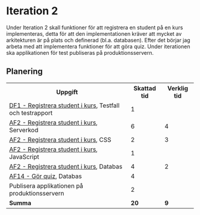 # Iteration 2
Under Iteration 2 skall funktioner för att registrera en student på en kurs 
implementeras, detta för att den implementationen kräver att mycket av 
arkitekturen är på plats och definerad (bl.a. databasen). Efter det börjar 
jag arbeta med att implementera funktioner för att göra quiz. Under iterationen 
ska applikationen för test publiseras på produktionsservern.

## Planering
<table>
    <tr>
        <th>Uppgift</th>
        <th>Skattad tid</th>
        <th>Verklig tid</th>
    </tr>
    <tr>
        <td><a href="../dokumentation/Krav/AF2-Registrera-student-i-kurs.md">DF1 - Registrera student i kurs</a>, Testfall och testrapport</td>
        <td>1</td>
        <td></td>
    </tr>
    <tr>
        <td><a href="../dokumentation/Krav/AF2-Registrera-student-i-kurs.md">AF2 - Registrera student i kurs</a>, Serverkod</td>
        <td>6</td>
        <td>4</td>
    <tr>
    </tr>
        <td><a href="../dokumentation/Krav/AF2-Registrera-student-i-kurs.md">AF2 - Registrera student i kurs</a>, CSS</td>
        <td>2</td>
        <td>3</td>
    <tr>
    </tr>
        <td><a href="../dokumentation/Krav/AF2-Registrera-student-i-kurs.md">AF2 - Registrera student i kurs</a>, JavaScript</td>
        <td>1</td>
        <td></td>
    <tr>
    </tr>
        <td><a href="../dokumentation/Krav/AF2-Registrera-student-i-kurs.md">AF2 - Registrera student i kurs</a>, Databas</td>
        <td>4</td>
        <td>2</td>
    <tr>
    </tr>
        <td><a href="../dokumentation/Krav/AF14-Gor-quiz.md">AF14 - Gör quiz</a>, Databas</td>
        <td>4</td>
        <td></td>
    <tr>
    </tr>
        <td>Publisera applikationen på produktionsservern</td>
        <td>2</td>
        <td></td>
    <tr>
    <tr>
        <td><b>Summa</b></td>
        <td><b>20</b></td>
        <td><b>9</b></td>
    </tr>
</table>